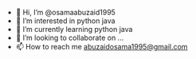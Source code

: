 - 👋 Hi, I’m @osamaabuzaid1995
- 👀 I’m interested in python java
- 🌱 I’m currently learning python java
- 💞️ I’m looking to collaborate on ...
- 📫 How to reach me abuzaidosama1995@gmail.com

<!---
osamaabuzaid1995/osamaabuzaid1995 is a ✨ special ✨ repository because its `README.md` (this file) appears on your GitHub profile.
You can click the Preview link to take a look at your changes.
--->

